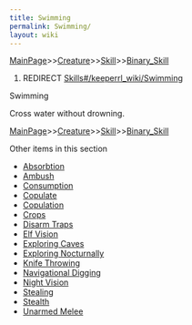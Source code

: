 ```yaml
---
title: Swimming
permalink: Swimming/
layout: wiki
---
```


[MainPage](/keeperrl_wiki/ "wikilink")>>[Creature](/keeperrl_wiki/Creature "wikilink")>>[Skill](/keeperrl_wiki/Skill "wikilink")>>[Binary_Skill](/keeperrl_wiki/Binary_Skill "wikilink")

1.  REDIRECT [Skills\#/keeperrl_wiki/Swimming](/keeperrl_wiki/Swimming "wikilink")

Swimming

Cross water without drowning.

[MainPage](/keeperrl_wiki/ "wikilink")>>[Creature](/keeperrl_wiki/Creature "wikilink")>>[Skill](/keeperrl_wiki/Skill "wikilink")>>[Binary_Skill](/keeperrl_wiki/Binary_Skill "wikilink")

Other items in this section
-    [Absorbtion](/keeperrl_wiki/Absorbtion "wikilink")
-    [Ambush](/keeperrl_wiki/Ambush "wikilink")
-    [Consumption](/keeperrl_wiki/Consumption "wikilink")
-    [Copulate](/keeperrl_wiki/Copulate "wikilink")
-    [Copulation](/keeperrl_wiki/Copulation "wikilink")
-    [Crops](/keeperrl_wiki/Crops "wikilink")
-    [Disarm Traps](/keeperrl_wiki/Disarm_Traps "wikilink")
-    [Elf Vision](/keeperrl_wiki/Elf_Vision "wikilink")
-    [Exploring Caves](/keeperrl_wiki/Exploring_Caves "wikilink")
-    [Exploring Nocturnally](/keeperrl_wiki/Exploring_Nocturnally "wikilink")
-    [Knife Throwing](/keeperrl_wiki/Knife_Throwing "wikilink")
-    [Navigational Digging](/keeperrl_wiki/Navigational_Digging "wikilink")
-    [Night Vision](/keeperrl_wiki/Night_Vision "wikilink")
-    [Stealing](/keeperrl_wiki/Stealing "wikilink")
-    [Stealth](/keeperrl_wiki/Stealth "wikilink")
-    [Unarmed Melee](/keeperrl_wiki/Unarmed_Melee "wikilink")
